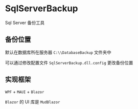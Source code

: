 ﻿# SqlServerBackup

Sql Server 备份工具

## 备份位置

默认在数据库所在服务器 `C:\\DatabaseBackup` 文件夹中

可以通过修改配置文件 `SqlServerBackup.dll.config` 更改备份位置

## 实现框架

`WPF` + `MAUI` + `Blazor`

`Blazor` 的 UI 库是 `MudBlazor`